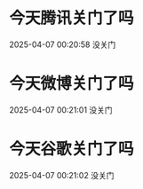 # 今天腾讯关门了吗

2025-04-07 00:20:58 没关门

# 今天微博关门了吗

2025-04-07 00:21:01 没关门

# 今天谷歌关门了吗

2025-04-07 00:21:02 没关门

